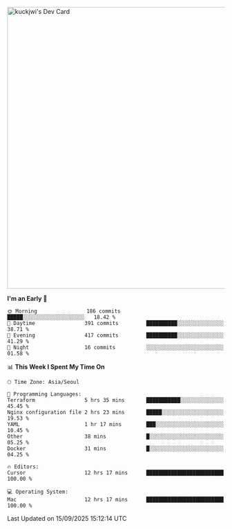 <a href="https://app.daily.dev/kuckhwancho"><img src="https://api.daily.dev/devcards/v2/efef39c8028947428b3c0b486b9cd9b6.png?r=iz2&type=wide" width="652" alt="kuckjwi's Dev Card"/></a>

<!--START_SECTION:waka-->
**I'm an Early 🐤** 

```text
🌞 Morning                186 commits         █████░░░░░░░░░░░░░░░░░░░░   18.42 % 
🌆 Daytime                391 commits         ██████████░░░░░░░░░░░░░░░   38.71 % 
🌃 Evening                417 commits         ██████████░░░░░░░░░░░░░░░   41.29 % 
🌙 Night                  16 commits          ░░░░░░░░░░░░░░░░░░░░░░░░░   01.58 % 
```


📊 **This Week I Spent My Time On** 

```text
🕑︎ Time Zone: Asia/Seoul

💬 Programming Languages: 
Terraform                5 hrs 35 mins       ███████████░░░░░░░░░░░░░░   45.45 % 
Nginx configuration file 2 hrs 23 mins       █████░░░░░░░░░░░░░░░░░░░░   19.53 % 
YAML                     1 hr 17 mins        ███░░░░░░░░░░░░░░░░░░░░░░   10.45 % 
Other                    38 mins             █░░░░░░░░░░░░░░░░░░░░░░░░   05.25 % 
Docker                   31 mins             █░░░░░░░░░░░░░░░░░░░░░░░░   04.25 % 

🔥 Editors: 
Cursor                   12 hrs 17 mins      █████████████████████████   100.00 % 

💻 Operating System: 
Mac                      12 hrs 17 mins      █████████████████████████   100.00 % 
```


 Last Updated on 15/09/2025 15:12:14 UTC
<!--END_SECTION:waka-->
